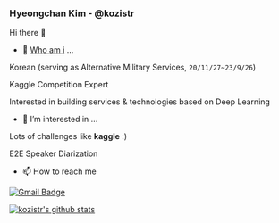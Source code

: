 ### Hyeongchan Kim - @kozistr

Hi there 👋

- 👋 [Who am i](http://kozistr.tech/about) ...

Korean (serving as Alternative Military Services, `20/11/27~23/9/26`)

Kaggle Competition Expert

Interested in building services & technologies based on Deep Learning

- 🔭 I’m interested in ...

Lots of challenges like **kaggle** :)

E2E Speaker Diarization

- 📫 How to reach me

[![Gmail Badge](https://img.shields.io/badge/-Gmail-d14836?style=flat-square&logo=Gmail&logoColor=white&link=mailto:kozistr@gmail.com)](mailto:kozistr@gmail.com)

[![kozistr's github stats](https://github-readme-stats.vercel.app/api?username=kozistr&show_icons=true&hide_border=true)](https://github.com/kozistr)
